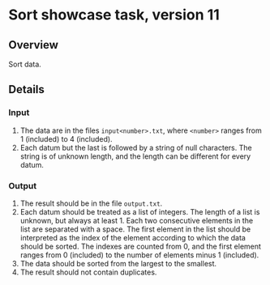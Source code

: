 # Sort showcase task, version 11

## Overview

Sort data.

## Details

### Input

1. The data are in the files `input<number>.txt`, where `<number>` ranges from 1 (included) to 4 (included).
2. Each datum but the last is followed by a string of null characters. The string is of unknown length, and the length can be different for every datum.

### Output

1. The result should be in the file `output.txt`.
2. Each datum should be treated as a list of integers. The length of a list is unknown, but always at least 1. Each two consecutive elements in the list are separated with a space. The first element in the list should be interpreted as the index of the element according to which the data should be sorted. The indexes are counted from 0, and the first element ranges from 0 (included) to the number of elements minus 1 (included).
3. The data should be sorted from the largest to the smallest.
4. The result should not contain duplicates.
